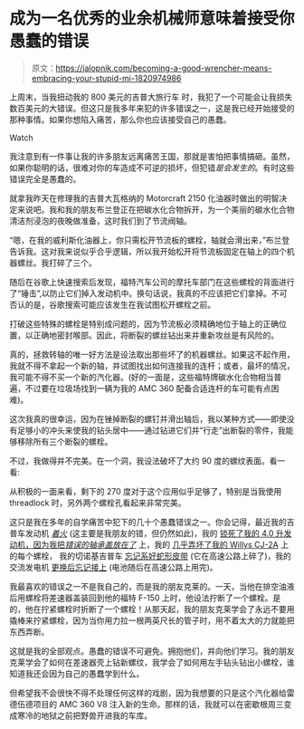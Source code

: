 # 成为一名优秀的业余机械师意味着接受你愚蠢的错误

> 原文：<https://jalopnik.com/becoming-a-good-wrencher-means-embracing-your-stupid-mi-1820974986>

上周末，当我扭动我的 800 美元的吉普大旅行车 时，我犯了一个可能会让我损失数百美元的大错误。但这只是我多年来犯的许多错误之一，这是我已经开始接受的那种事情。如果你想陷入痛苦，那么你也应该接受自己的愚蠢。

Watch

我注意到有一件事让我的许多朋友远离痛苦王国，那就是害怕把事情搞砸。虽然，如果你聪明的话，很难对你的车造成不可逆的损坏，但犯错*是会发生的*。有时这些错误完全是愚蠢的。

就拿我昨天在修理我的吉普大瓦格纳的 Motorcraft 2150 化油器时做出的明智决定来说吧。我和我的朋友布兰登正在把碳水化合物拆开，为一个美丽的碳水化合物清洁剂浸泡的夜晚做准备，这时我们到了节流阀轴。

“嗯，在我的威利斯化油器上，你只需松开节流板的螺栓，轴就会滑出来，”布兰登告诉我。这对我来说似乎合乎逻辑，所以我开始松开将节流板固定在轴上的四个机器螺丝。我打碎了三个。

随后在谷歌上快速搜索后发现，福特汽车公司的摩托车部门在这些螺栓的背面进行了“锤击”,以防止它们掉入发动机中。换句话说，我真的不应该把它们拿掉。不可否认的是，谷歌搜索可能应该发生在我试图松开螺栓之前。

打破这些特殊的螺栓是特别成问题的，因为节流板必须精确地位于轴上的正确位置，以正确地密封喉部。因此，将断裂的螺丝钻出来并重新攻丝是有风险的。

真的，拯救转轴的唯一好方法是设法取出那些坏了的机器螺丝。如果这不起作用，我就不得不拿起一个新的轴，并试图找出如何连接我的连杆；或者，最坏的情况，我可能不得不买一个新的汽化器。(好的一面是，这些福特牌碳水化合物相当普遍，不过要在垃圾场找到一辆为我的 AMC 360 配备合适连杆的车可能有点困难)。

这次我真的很幸运，因为在锉掉断裂的螺钉并滑出轴后，我以某种方式——即使没有足够小的冲头来使我的钻头居中——通过钻进它们并“行走”出断裂的零件，我能够移除所有三个断裂的螺栓。

不过，我做得并不完美。在一个洞，我设法破坏了大约 90 度的螺纹表面。看一看:

从积极的一面来看，剩下的 270 度对于这个应用似乎足够了，特别是当我使用 threadlock 时，另外两个螺栓孔看起来非常完美。

这只是我在多年的自学痛苦中犯下的几十个愚蠢错误之一。你会记得，最近我的吉普车发动机 [*着火*](https://jalopnik.com/my-jeeps-engine-caught-fire-last-night-so-its-time-to-t-1820214550) (这主要是我朋友的错，但仍然如此)，我的 [锁死了我的 4.0 升发动机，因为我把*错误的轴承盖放在了*](https://thegarage.jalopnik.com/i-have-done-a-very-stupid-thing-and-now-my-engine-is-lo-1786630751#_ga=2.212447895.2031125364.1511789026-1700804931.1493168948) 上，我的 [几乎弄坏了我的 Willys CJ-2A](https://thegarage.jalopnik.com/my-1948-jeep-off-road-project-has-hit-rock-bottom-1793060117) 上的每个螺栓， 我的切诺基吉普车 [忘记系好蛇形皮带](https://thegarage.jalopnik.com/my-600-craigslist-jeep-made-it-home-after-a-scary-jour-1769114580#_ga=2.203133970.2031125364.1511789026-1700804931.1493168948) (它在高速公路上碎了)，我的交流发电机 [更换后忘记接上](https://thegarage.jalopnik.com/my-600-craigslist-jeep-made-it-home-after-a-scary-jour-1769114580#_ga=2.212447895.2031125364.1511789026-1700804931.1493168948) (电池随后在高速公路上用完)。

我最喜欢的错误之一不是我自己的，而是我的朋友克莱的。一天，当他在排空油液后用螺栓将差速器盖装回到他的福特 F-150 上时，他设法拧断了一个螺栓。是的，他在拧紧螺栓时折断了一个螺栓！从那天起，我的朋友克莱学会了永远不要用撬棒来拧紧螺栓，因为当你用力拉一根两英尺长的管子时，用不着太大的力就能把东西弄断。

这就是我的全部观点。愚蠢的错误不可避免。拥抱他们，并向他们学习。我的朋友克莱学会了如何在差速器壳上钻新螺纹，我学会了如何用左手钻头钻出小螺栓，谁知道我还会因为自己的愚蠢学到什么。

但希望我不会很快不得不处理任何这样的戏剧，因为我想要的只是这个汽化器给雷德伍德项目的 AMC 360 V8 注入新的生命。那样的话，我就可以在密歇根周三变成寒冷的地狱之前把野兽开进我的车库。